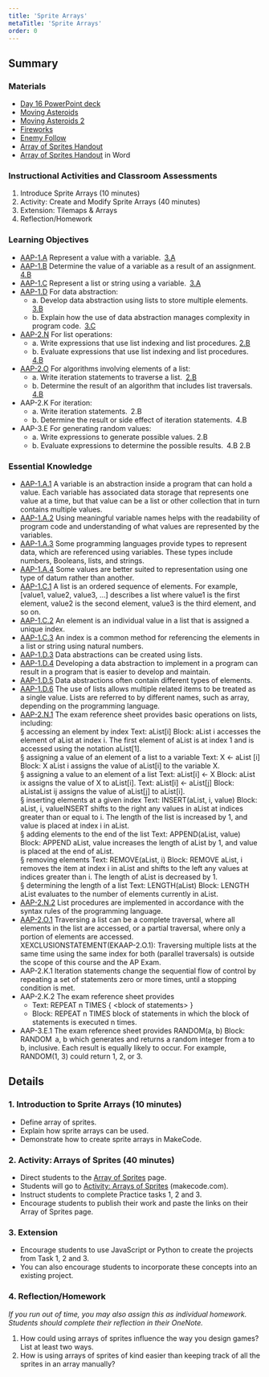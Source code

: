 ```yaml
---
title: 'Sprite Arrays'
metaTitle: 'Sprite Arrays'
order: 0
---
```


## Summary

### Materials  

* [Day 16 PowerPoint deck]()
* [Moving Asteroids]()
* [Moving Asteroids 2]()
* [Fireworks]()
* [Enemy Follow]()
* <a href="/unit-5/day-16/array-of-sprites">Array of Sprites Handout</a>
* [Array of Sprites Handout]() in Word

### Instructional Activities and Classroom Assessments

1. Introduce Sprite Arrays (10 minutes)
2. Activity: Create and Modify Sprite Arrays (40 minutes)
3. Extension: Tilemaps & Arrays
4. Reflection/Homework

### Learning Objectives 

* [AAP-1.A]() Represent a value with a variable. [3.A]()
* [AAP-1.B]() Determine the value of a variable as a result of an assignment. [4.B]()
* [AAP-1.C]() Represent a list or string using a variable. [3.A]()
* [AAP-1.D]() For data abstraction:
    * a. Develop data abstraction using lists to store multiple elements. [3.B]()
    * b. Explain how the use of data abstraction manages complexity in program code. [3.C]()
* [AAP-2.N]() For list operations:
    * a. Write expressions that use list indexing and list procedures. [2.B]()
    * b. Evaluate expressions that use list indexing and list procedures. [4.B]()
* [AAP-2.O]() For algorithms involving elements of a list:
    * a. Write iteration statements to traverse a list. [2.B]()
    * b. Determine the result of an algorithm that includes list traversals. [4.B]()
* AAP-2.K For iteration:
    * a. Write iteration statements. 2.B
    * b. Determine the result or side effect of iteration statements. 4.B
* AAP-3.E For generating random values:
    * a. Write expressions to generate possible values. 2.B
    * b. Evaluate expressions to determine the possible results. 4.B  2.B

### Essential Knowledge

* [AAP-1.A.1]() A variable is an abstraction inside a program that can hold a value. Each variable has associated data storage that represents one value at a time, but that value can be a list or other collection that in turn contains multiple values. 
* [AAP-1.A.2]() Using meaningful variable names helps with the readability of program code and understanding of what values are represented by the variables.
* [AAP-1.A.3]() Some programming languages provide types to represent data, which are referenced using variables. These types include numbers, Booleans, lists, and strings.
* [AAP-1.A.4]() Some values are better suited to representation using one type of datum rather than another.
* [AAP-1.C.1]() A list is an ordered sequence of elements. For example, [value1, value2, value3, ...] describes a list where value1 is the first element, value2 is the second element, value3 is the third element, and so on.
* [AAP-1.C.2]() An element is an individual value in a list that is assigned a unique index.
* [AAP-1.C.3]() An index is a common method for referencing the elements in a list or string using natural numbers. 
* [AAP-1.D.3]() Data abstractions can be created using lists.
* [AAP-1.D.4]() Developing a data abstraction to implement in a program can result in a program that is easier to develop and maintain.
* [AAP-1.D.5]() Data abstractions often contain different types of elements.
* [AAP-1.D.6]() The use of lists allows multiple related items to be treated as a single value. Lists are referred to by different names, such as array, depending on the programming language.
* [AAP-2.N.1]() The exam reference sheet provides basic operations on lists, including:<br/>
§ accessing an element by index Text: aList[i] Block: aList i accesses the element of aList at index i. The first element of aList is at index 1 and is accessed using the notation  aList[1].<br/>
§ assigning a value of an element of a list to a variable Text: X ← aList [i] Block: X aList i assigns the value of aList[i] to the variable X.<br/>
§ assigning a value to an element of a list Text: aList[i] ← X Block: aList ix assigns the value of X to aList[i]. Text: aList[i] ← aList[j] Block: aListaList ij assigns the value of aList[j] to aList[i].<br/>
§ inserting elements at a given index Text: INSERT(aList, i, value) Block: aList, i, valueINSERT shifts to the right any values in aList at indices greater than or equal to i. The length of the list is increased by 1, and value is placed at index i in aList.<br/>
§ adding elements to the end of the list Text: APPEND(aList, value) Block: APPEND aList, value increases the length of aList by 1, and value is placed at the end of aList.<br/>
§ removing elements Text: REMOVE(aList, i) Block: REMOVE aList, i removes the item at index i in aList and shifts to the left any values at indices greater than i. The length of aList is decreased by 1.<br/>
§ determining the length of a list Text: LENGTH(aList) Block: LENGTH aList evaluates to the number of elements currently in aList.
* [AAP-2.N.2]() List procedures are implemented in accordance with the syntax rules of the programming language.
* [AAP-2.O.1]() Traversing a list can be a complete traversal, where all elements in the list are accessed, or a partial traversal, where only a portion of elements are accessed.<br/>
XEXCLUSIONSTATEMENT(EKAAP-2.O.1): Traversing multiple lists at the same time using the same index for both (parallel traversals) is outside the scope of this course and the AP Exam.
* AAP-2.K.1 Iteration statements change the sequential flow of control by repeating a set of statements zero or more times, until a stopping condition is met.
* AAP-2.K.2 The exam reference sheet provides
    * Text: REPEAT n TIMES { &lt;block of statements&gt; }
    * Block: REPEAT n TIMES block of statements in which the block of statements is executed n times.
* AAP-3.E.1 The exam reference sheet provides RANDOM(a, b) Block: RANDOM  a, b which generates and returns a random integer from a to b, inclusive. Each result is equally likely to occur. For example, RANDOM(1, 3) could return 1, 2, or 3.   

## Details

### 1. Introduction to Sprite Arrays (10 minutes) 

* Define array of sprites.
* Explain how sprite arrays can be used.
* Demonstrate how to create sprite arrays in MakeCode.

### 2. Activity: Arrays of Sprites (40 minutes)

* Direct students to the <a href="/unit-5/day-16/array-of-sprites">Array of Sprites</a> page.
* Students will go to [Activity: Arrays of Sprites](https://arcade.makecode.com/courses/csintro2/arrays/string) (makecode.com).
* Instruct students to complete Practice tasks 1, 2 and 3.
* Encourage students to publish their work and paste the links on their Array of Sprites page. 

### 3. Extension 

* Encourage students to use JavaScript or Python to create the projects from Task 1, 2 and 3.
* You can also encourage students to incorporate these concepts into an existing project.

### 4. Reflection/Homework 

_If you run out of time, you may also assign this as individual homework. Students should complete their reflection in their OneNote._

1. How could using arrays of sprites influence the way you design games? List at least two ways.
2. How is using arrays of sprites of kind easier than keeping track of all the sprites in an array manually?
